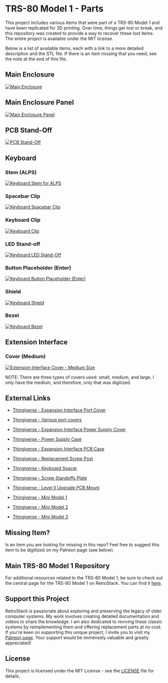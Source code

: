 # TRS-80 Model 1 - Parts

This project includes various items that were part of a TRS-80 Model 1 and have been replicated for 3D printing. Over time, things get lost or break, and this repository was created to provide a way to recover these lost items. The entire project is available under the MIT license.

Below is a list of available items, each with a link to a more detailed description and the STL file. If there is an item missing that you need, see the note at the end of this file.

## Main Enclosure

[![Main Enclosure](/Main_Enclosure/Thumb.png)](/Main_Enclosure/)

## Main Enclosure Panel

[![Main Enclosure Panel](/Main_Enclosure_Panel/Thumb.png)](/Main_Enclosure_Panel/)

## PCB Stand-Off

[![PCB Stand-Off](/PCB_Standoff/Thumb.png)](/PCB_Standoff/)

## Keyboard

### Stem (ALPS)

[![Keyboard Stem for ALPS](/Keyboard_Stem_ALPS/Thumb.png)](/Keyboard_Stem_ALPS/)

### Spacebar Clip

[![Keyboard Spacebar Clip](/Keyboard_Spacebar_Clip/Thumb.png)](/Keyboard_Spacebar_Clip/)

### Keyboard Clip

[![Keyboard Clip](/Keyboard_Clip/Thumb.png)](/Keyboard_Clip/)

### LED Stand-off

[![Keyboard LED Stand-Off](/Keyboard_LED_Standoff/Thumb.png)](/Keyboard_LED_Standoff/)

### Button Placeholder (Enter)

[![Keyboard Button Placeholder (Enter)](/Keyboard_Button_Placeholder/Thumb.png)](/Keyboard_Button_Placeholder/)

### Shield

[![Keyboard Shield](/Keyboard_Shield/Thumb.JPG)](/Keyboard_Shield/)

### Bezel

[![Keyboard Bezel](/Keyboard_Bezel/Thumb.JPG)](/Keyboard_Bezel/)

## Extension Interface

### Cover (Medium)

[![Extension Interface Cover - Medium Size](/Extension_Interface_Cover/Medium/Thumb.png)](/Extension_Interface_Cover/Medium/)

NOTE: There are three types of covers used: small, medium, and large. I only have the medium, and therefore, only that was digitized.

## External Links

- [Thingiverse - Expansion Interface Port Cover](https://www.thingiverse.com/thing:3330282)
- [Thingiverse - Various port covers](https://www.thingiverse.com/thing:3925677)
- [Thingiverse - Expansion Interface Power Supply Cover](https://www.thingiverse.com/thing:6117675)
- [Thingiverse - Power Supply Case](https://www.thingiverse.com/thing:6273822)
- [Thingiverse - Expansion Interface PCB Case](https://www.thingiverse.com/thing:5742225)
- [Thingiverse - Replacement Screw Post](https://www.thingiverse.com/thing:3202410)
- [Thingiverse - Keyboard Spacer](https://www.thingiverse.com/thing:3764548)
- [Thingiverse - Screw Standoffs Plate](https://www.thingiverse.com/thing:3010034)
- [Thingiverse - Level II Upgrade PCB Mount](https://www.thingiverse.com/thing:3252566)

- [Thingiverse - Mini Model 1](https://www.thingiverse.com/thing:3155677)
- [Thingiverse - Mini Model 2](https://www.thingiverse.com/thing:3497435)
- [Thingiverse - Mini Model 3](https://www.thingiverse.com/thing:4476778)

## Missing Item?

Is an item you are looking for missing in this repo? Feel free to suggest this item to be digitized on my Patreon page (see below).

## Main TRS-80 Model 1 Repository

For additional resources related to the TRS-80 Model 1, be sure to check out the central page for the TRS-80 Model 1 on RetroStack. You can find it [here](https://www.github.com/RetroStack/TRS-80-Model-I).

## Support this Project

RetroStack is passionate about exploring and preserving the legacy of older computer systems. My work involves creating detailed documentation and videos to share the knowledge. I am also dedicated to reviving these classic systems by reimplementing them and offering replacement parts at no cost. If you're keen on supporting this unique project, I invite you to visit my [Patreon page](https://www.patreon.com/RetroStack). Your support would be immensely valuable and greatly appreciated!

## License

This project is licensed under the MIT License - see the [LICENSE](LICENSE) file for details.
